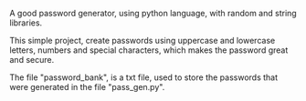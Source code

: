 A good password generator, using python language, with random and string libraries. 

This simple project, create passwords using uppercase and lowercase letters, numbers and special characters, 
which makes the password great and secure.

The file "password_bank", is a txt file, used to store the passwords that were generated in the file "pass_gen.py".
